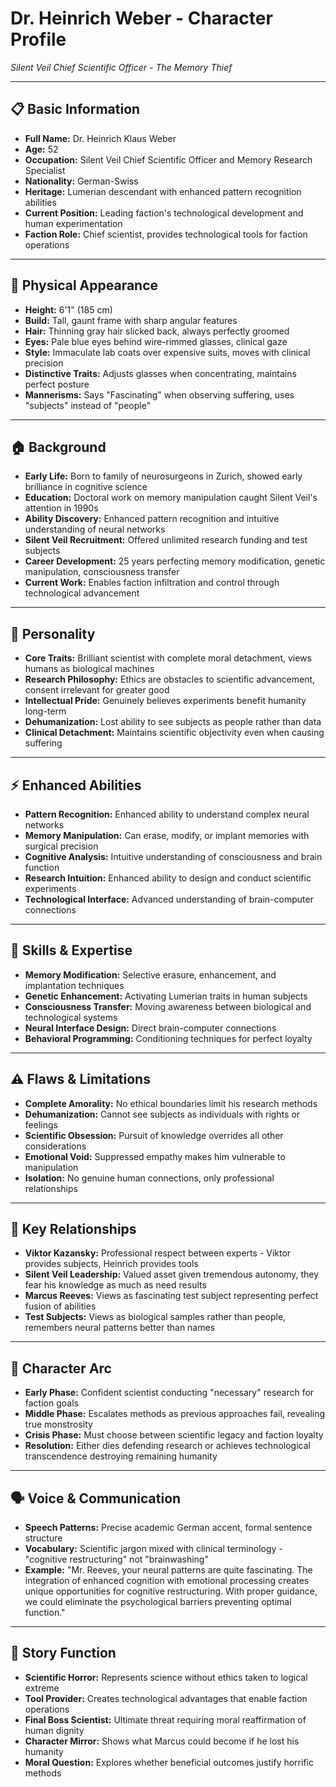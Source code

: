 # Dr. Heinrich Weber - Character Profile
*Silent Veil Chief Scientific Officer - The Memory Thief*

---

## 📋 **Basic Information**
- **Full Name:** Dr. Heinrich Klaus Weber
- **Age:** 52
- **Occupation:** Silent Veil Chief Scientific Officer and Memory Research Specialist
- **Nationality:** German-Swiss
- **Heritage:** Lumerian descendant with enhanced pattern recognition abilities
- **Current Position:** Leading faction's technological development and human experimentation
- **Faction Role:** Chief scientist, provides technological tools for faction operations

---

## 👤 **Physical Appearance**
- **Height:** 6'1" (185 cm)
- **Build:** Tall, gaunt frame with sharp angular features
- **Hair:** Thinning gray hair slicked back, always perfectly groomed
- **Eyes:** Pale blue eyes behind wire-rimmed glasses, clinical gaze
- **Style:** Immaculate lab coats over expensive suits, moves with clinical precision
- **Distinctive Traits:** Adjusts glasses when concentrating, maintains perfect posture
- **Mannerisms:** Says "Fascinating" when observing suffering, uses "subjects" instead of "people"

---

## 🏠 **Background**
- **Early Life:** Born to family of neurosurgeons in Zurich, showed early brilliance in cognitive science
- **Education:** Doctoral work on memory manipulation caught Silent Veil's attention in 1990s
- **Ability Discovery:** Enhanced pattern recognition and intuitive understanding of neural networks
- **Silent Veil Recruitment:** Offered unlimited research funding and test subjects
- **Career Development:** 25 years perfecting memory modification, genetic manipulation, consciousness transfer
- **Current Work:** Enables faction infiltration and control through technological advancement

---

## 🧠 **Personality**
- **Core Traits:** Brilliant scientist with complete moral detachment, views humans as biological machines
- **Research Philosophy:** Ethics are obstacles to scientific advancement, consent irrelevant for greater good
- **Intellectual Pride:** Genuinely believes experiments benefit humanity long-term
- **Dehumanization:** Lost ability to see subjects as people rather than data
- **Clinical Detachment:** Maintains scientific objectivity even when causing suffering

---

## ⚡ **Enhanced Abilities**
- **Pattern Recognition:** Enhanced ability to understand complex neural networks
- **Memory Manipulation:** Can erase, modify, or implant memories with surgical precision
- **Cognitive Analysis:** Intuitive understanding of consciousness and brain function
- **Research Intuition:** Enhanced ability to design and conduct scientific experiments
- **Technological Interface:** Advanced understanding of brain-computer connections

---

## 💪 **Skills & Expertise**
- **Memory Modification:** Selective erasure, enhancement, and implantation techniques
- **Genetic Enhancement:** Activating Lumerian traits in human subjects
- **Consciousness Transfer:** Moving awareness between biological and technological systems
- **Neural Interface Design:** Direct brain-computer connections
- **Behavioral Programming:** Conditioning techniques for perfect loyalty

---

## ⚠️ **Flaws & Limitations**
- **Complete Amorality:** No ethical boundaries limit his research methods
- **Dehumanization:** Cannot see subjects as individuals with rights or feelings
- **Scientific Obsession:** Pursuit of knowledge overrides all other considerations
- **Emotional Void:** Suppressed empathy makes him vulnerable to manipulation
- **Isolation:** No genuine human connections, only professional relationships

---

## 💞 **Key Relationships**
- **Viktor Kazansky:** Professional respect between experts - Viktor provides subjects, Heinrich provides tools
- **Silent Veil Leadership:** Valued asset given tremendous autonomy, they fear his knowledge as much as need results
- **Marcus Reeves:** Views as fascinating test subject representing perfect fusion of abilities
- **Test Subjects:** Views as biological samples rather than people, remembers neural patterns better than names

---

## 🔄 **Character Arc**
- **Early Phase:** Confident scientist conducting "necessary" research for faction goals
- **Middle Phase:** Escalates methods as previous approaches fail, revealing true monstrosity
- **Crisis Phase:** Must choose between scientific legacy and faction loyalty
- **Resolution:** Either dies defending research or achieves technological transcendence destroying remaining humanity

---

## 🗣️ **Voice & Communication**
- **Speech Patterns:** Precise academic German accent, formal sentence structure
- **Vocabulary:** Scientific jargon mixed with clinical terminology - "cognitive restructuring" not "brainwashing"
- **Example:** "Mr. Reeves, your neural patterns are quite fascinating. The integration of enhanced cognition with emotional processing creates unique opportunities for cognitive restructuring. With proper guidance, we could eliminate the psychological barriers preventing optimal function."

---

## 🎯 **Story Function**
- **Scientific Horror:** Represents science without ethics taken to logical extreme
- **Tool Provider:** Creates technological advantages that enable faction operations
- **Final Boss Scientist:** Ultimate threat requiring moral reaffirmation of human dignity
- **Character Mirror:** Shows what Marcus could become if he lost his humanity
- **Moral Question:** Explores whether beneficial outcomes justify horrific methods